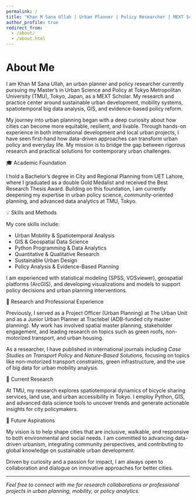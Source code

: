 ```yaml
---
permalink: /
title: "Khan M Sana Ullah | Urban Planner | Policy Researcher | MEXT Scholar"
author_profile: true
redirect_from: 
  - /about/
  - /about.html
---
```


About Me
========

I am Khan M Sana Ullah, an urban planner and policy researcher currently pursuing my Master’s in Urban Science and Policy at Tokyo Metropolitan University (TMU), Tokyo, Japan, as a MEXT Scholar. My research and practice center around sustainable urban development, mobility systems, spatiotemporal big data analysis, GIS, and evidence-based policy reform.

My journey into urban planning began with a deep curiosity about how cities can become more equitable, resilient, and livable. Through hands-on experience in both international development and local urban projects, I have seen first-hand how data-driven approaches can transform urban policy and everyday life. My mission is to bridge the gap between rigorous research and practical solutions for contemporary urban challenges.

🎓 Academic Foundation

I hold a Bachelor’s degree in City and Regional Planning from UET Lahore, where I graduated as a double Gold Medalist and received the Best Research Thesis Award. Building on this foundation, I am currently deepening my expertise in urban policy science, community-oriented planning, and advanced data analytics at TMU, Tokyo.

💡 Skills and Methods

My core skills include:
- Urban Mobility & Spatiotemporal Analysis
- GIS & Geospatial Data Science
- Python Programming & Data Analytics
- Quantitative & Qualitative Research
- Sustainable Urban Design
- Policy Analysis & Evidence-Based Planning

I am experienced with statistical modeling (SPSS, VOSviewer), geospatial platforms (ArcGIS), and developing visualizations and models to support policy decisions and urban planning interventions.

🧪 Research and Professional Experience

Previously, I served as a Project Officer (Urban Planning) at The Urban Unit and as a Junior Urban Planner at Tractebel (ADB-funded city master planning). My work has involved spatial master planning, stakeholder engagement, and leading research on topics such as green roofs, non-motorized transport, and urban housing.

As a researcher, I have published in international journals including *Case Studies on Transport Policy* and *Nature-Based Solutions*, focusing on topics like non-motorized transport constraints, green infrastructure, and the use of big data for urban mobility analysis.

📍 Current Research

At TMU, my research explores spatiotemporal dynamics of bicycle sharing services, land use, and urban accessibility in Tokyo. I employ Python, GIS, and advanced data science tools to uncover trends and generate actionable insights for city policymakers.

🎯 Future Aspirations

My vision is to help shape cities that are inclusive, walkable, and responsive to both environmental and social needs. I am committed to advancing data-driven urbanism, integrating community perspectives, and contributing to global knowledge on sustainable urban development.

Driven by curiosity and a passion for impact, I am always open to collaboration and dialogue on innovative approaches for better cities.

---

*Feel free to connect with me for research collaborations or professional projects in urban planning, mobility, or policy analytics.*

